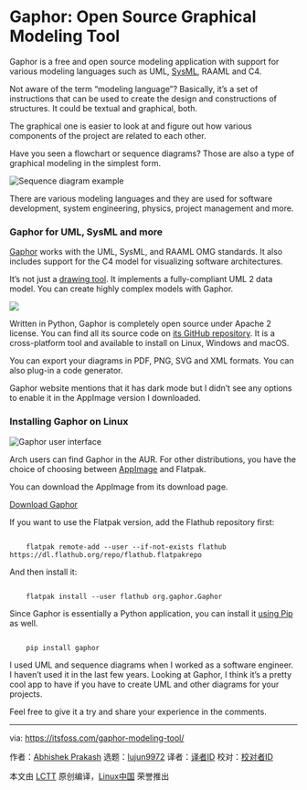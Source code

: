 [#]: subject: "Gaphor: Open Source Graphical Modeling Tool"
[#]: via: "https://itsfoss.com/gaphor-modeling-tool/"
[#]: author: "Abhishek Prakash https://itsfoss.com/author/abhishek/"
[#]: collector: "lujun9972"
[#]: translator: " "
[#]: reviewer: " "
[#]: publisher: " "
[#]: url: " "

Gaphor: Open Source Graphical Modeling Tool
======

Gaphor is a free and open source modeling application with support for various modeling languages such as UML, [SysML][1], RAAML and C4.

Not aware of the term “modeling language”? Basically, it’s a set of instructions that can be used to create the design and constructions of structures. It could be textual and graphical, both.

The graphical one is easier to look at and figure out how various components of the project are related to each other.

Have you seen a flowchart or sequence diagrams? Those are also a type of graphical modeling in the simplest form.

![Sequence diagram example][2]

There are various modeling languages and they are used for software development, system engineering, physics, project management and more.

### Gaphor for UML, SysML and more

[Gaphor][3] works with the UML, SysML, and RAAML OMG standards. It also includes support for the C4 model for visualizing software architectures.

It’s not just a [drawing tool][4]. It implements a fully-compliant UML 2 data model. You can create highly complex models with Gaphor.

![][5]

Written in Python, Gaphor is completely open source under Apache 2 license. You can find all its source code on [its GitHub repository][6]. It is a cross-platform tool and available to install on Linux, Windows and macOS.

You can export your diagrams in PDF, PNG, SVG and XML formats. You can also plug-in a code generator.

Gaphor website mentions that it has dark mode but I didn’t see any options to enable it in the AppImage version I downloaded.

### Installing Gaphor on Linux

![Gaphor user interface][7]

Arch users can find Gaphor in the AUR. For other distributions, you have the choice of choosing between [AppImage][8] and Flatpak.

You can download the AppImage from its download page.

[Download Gaphor][9]

If you want to use the Flatpak version, add the Flathub repository first:

```

    flatpak remote-add --user --if-not-exists flathub https://dl.flathub.org/repo/flathub.flatpakrepo

```

And then install it:

```

    flatpak install --user flathub org.gaphor.Gaphor

```

Since Gaphor is essentially a Python application, you can install it [using Pip][10] as well.

```

    pip install gaphor

```

I used UML and sequence diagrams when I worked as a software engineer. I haven’t used it in the last few years. Looking at Gaphor, I think it’s a pretty cool app to have if you have to create UML and other diagrams for your projects.

Feel free to give it a try and share your experience in the comments.

--------------------------------------------------------------------------------

via: https://itsfoss.com/gaphor-modeling-tool/

作者：[Abhishek Prakash][a]
选题：[lujun9972][b]
译者：[译者ID](https://github.com/译者ID)
校对：[校对者ID](https://github.com/校对者ID)

本文由 [LCTT](https://github.com/LCTT/TranslateProject) 原创编译，[Linux中国](https://linux.cn/) 荣誉推出

[a]: https://itsfoss.com/author/abhishek/
[b]: https://github.com/lujun9972
[1]: https://sysml.org/
[2]: https://i0.wp.com/itsfoss.com/wp-content/uploads/2021/12/sequence-diagram-example-800x364.png?resize=800%2C364&ssl=1
[3]: https://gaphor.org/
[4]: https://itsfoss.com/open-source-paint-apps/
[5]: https://i2.wp.com/itsfoss.com/wp-content/uploads/2021/12/gaphor-uml-screenshot.jpg?resize=800%2C570&ssl=1
[6]: https://github.com/gaphor
[7]: https://i1.wp.com/itsfoss.com/wp-content/uploads/2021/12/gaphor-example-800x445.png?resize=800%2C445&ssl=1
[8]: https://itsfoss.com/use-appimage-linux/
[9]: https://gaphor.org/download.html#linux
[10]: https://itsfoss.com/install-pip-ubuntu/
